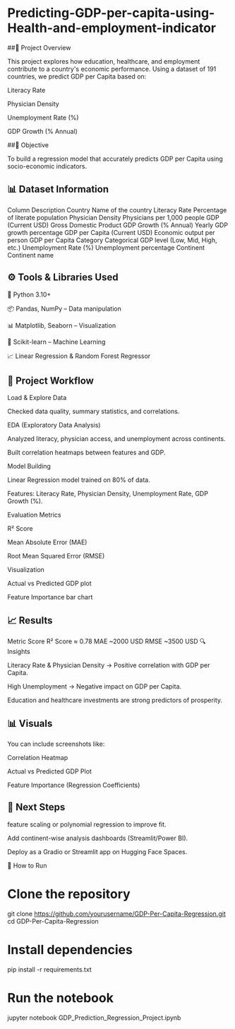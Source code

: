 # Predicting-GDP-per-capita-using-Health-and-employment-indicator
##🧠 Project Overview

This project explores how education, healthcare, and employment contribute to a country's economic performance.
Using a dataset of 191 countries, we predict GDP per Capita based on:

Literacy Rate

Physician Density

Unemployment Rate (%)

GDP Growth (% Annual)

##🎯 Objective

To build a regression model that accurately predicts GDP per Capita using socio-economic indicators.

## 📊 Dataset Information
Column	Description
Country	Name of the country
Literacy Rate	Percentage of literate population
Physician Density	Physicians per 1,000 people
GDP (Current USD)	Gross Domestic Product
GDP Growth (% Annual)	Yearly GDP growth percentage
GDP per Capita (Current USD)	Economic output per person
GDP per Capita Category	Categorical GDP level (Low, Mid, High, etc.)
Unemployment Rate (%)	Unemployment percentage
Continent	Continent name
## ⚙️ Tools & Libraries Used

🐍 Python 3.10+

📦 Pandas, NumPy – Data manipulation

📊 Matplotlib, Seaborn – Visualization

🤖 Scikit-learn – Machine Learning

📈 Linear Regression & Random Forest Regressor

## 📂 Project Workflow

Load & Explore Data

Checked data quality, summary statistics, and correlations.

EDA (Exploratory Data Analysis)

Analyzed literacy, physician access, and unemployment across continents.

Built correlation heatmaps between features and GDP.

Model Building

Linear Regression model trained on 80% of data.

Features: Literacy Rate, Physician Density, Unemployment Rate, GDP Growth (%).

Evaluation Metrics

R² Score

Mean Absolute Error (MAE)

Root Mean Squared Error (RMSE)

Visualization

Actual vs Predicted GDP plot

Feature Importance bar chart

## 📈 Results
Metric	Score
R² Score	≈ 0.78 
MAE	~2000 USD
RMSE	~3500 USD
🔍 Insights

Literacy Rate & Physician Density → Positive correlation with GDP per Capita.

High Unemployment → Negative impact on GDP per Capita.

Education and healthcare investments are strong predictors of prosperity.

## 📊 Visuals

You can include screenshots like:

Correlation Heatmap

Actual vs Predicted GDP Plot

Feature Importance (Regression Coefficients)

## 🚀 Next Steps

feature scaling or polynomial regression to improve fit.

Add continent-wise analysis dashboards (Streamlit/Power BI).

Deploy as a Gradio or Streamlit app on Hugging Face Spaces.

💬 How to Run
# Clone the repository
git clone https://github.com/yourusername/GDP-Per-Capita-Regression.git
cd GDP-Per-Capita-Regression

# Install dependencies
pip install -r requirements.txt

# Run the notebook
jupyter notebook GDP_Prediction_Regression_Project.ipynb
